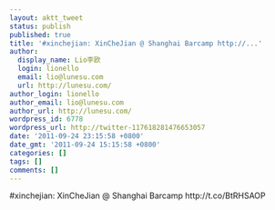 ```yaml
---
layout: aktt_tweet
status: publish
published: true
title: '#xinchejian: XinCheJian @ Shanghai Barcamp http://...'
author:
  display_name: Lio李欧
  login: lionello
  email: lio@lunesu.com
  url: http://lunesu.com/
author_login: lionello
author_email: lio@lunesu.com
author_url: http://lunesu.com/
wordpress_id: 6778
wordpress_url: http://twitter-117618281476653057
date: '2011-09-24 23:15:58 +0800'
date_gmt: '2011-09-24 15:15:58 +0800'
categories: []
tags: []
comments: []
---
```

<p>#xinchejian: XinCheJian @ Shanghai Barcamp http://t.co/BtRHSAOP</p>
